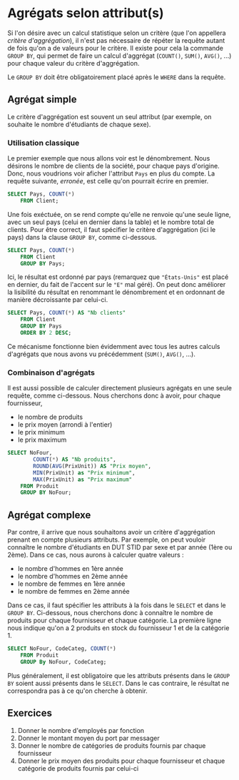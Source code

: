 # Agrégats selon attribut(s)

Si l'on désire avec un calcul statistique selon un critère (que l'on appellera *critère d'aggrégation*), il n'est pas nécessaire de répéter la requête autant de fois qu'on a de valeurs pour le critère. Il existe pour cela la commande `GROUP BY`, qui permet de faire un calcul d'aggrégat (`COUNT()`, `SUM()`, `AVG()`, ...) pour chaque valeur du critère d'aggrégation.

Le `GROUP BY` doit être obligatoirement placé après le `WHERE` dans la requête.

## Agrégat simple 

Le critère d'aggrégation est souvent un seul attribut (par exemple, on souhaite le nombre d'étudiants de chaque sexe).

### Utilisation classique

Le premier exemple que nous allons voir est le dénombrement. Nous désirons le nombre de clients de la société, pour chaque pays d'origine. Donc, nous voudrions voir aficher l'attribut `Pays` en plus du compte. La requête suivante, *erronée*, est celle qu'on pourrait écrire en premier.

```sql
SELECT Pays, COUNT(*)
	FROM Client;
```

Une fois exéctuée, on se rend compte qu'elle ne renvoie qu'une seule ligne, avec un seul pays (celui en dernier dans la table) et le nombre total de clients. Pour être correct, il faut spécifier le critère d'aggrégation (ici le pays) dans la clause `GROUP BY`, comme ci-dessous.

```sql
SELECT Pays, COUNT(*)
	FROM Client
	GROUP BY Pays;
```

Ici, le résultat est ordonné par pays (remarquez que `"États-Unis"` est placé en dernier, du fait de l'accent sur le `"E"` mal géré). On peut donc améliorer la lisibilité du résultat en renommant le dénombrement et en ordonnant de manière décroissante par celui-ci.

```sql
SELECT Pays, COUNT(*) AS "Nb clients"
	FROM Client
	GROUP BY Pays
	ORDER BY 2 DESC;
```

Ce mécanisme fonctionne bien évidemment avec tous les autres calculs d'agrégats que nous avons vu précédemment (`SUM()`, `AVG()`, ...).

### Combinaison d'agrégats

Il est aussi possible de calculer directement plusieurs agrégats en une seule requête, comme ci-dessous. Nous cherchons donc à avoir, pour chaque fournisseur,

- le nombre de produits
- le prix moyen (arrondi à l'entier)
- le prix minimum
- le prix maximum

```sql
SELECT NoFour, 
        COUNT(*) AS "Nb produits",
        ROUND(AVG(PrixUnit)) AS "Prix moyen",
        MIN(PrixUnit) as "Prix minimum",
        MAX(PrixUnit) as "Prix maximum"
	FROM Produit
	GROUP BY NoFour;
```

## Agrégat complexe

Par contre, il arrive que nous souhaitons avoir un critère d'aggrégation prenant en compte plusieurs attributs. Par exemple, on peut vouloir connaître le nombre d'étudiants en DUT STID par sexe et par année (1ère ou 2ème). Dans ce cas, nous aurons à calculer quatre valeurs :

- le nombre d'hommes en 1ère année
- le nombre d'hommes en 2ème année
- le nombre de femmes en 1ère année
- le nombre de femmes en 2ème année

Dans ce cas, il faut spécifier les attributs à la fois dans le `SELECT` et dans le `GROUP BY`. Ci-dessous, nous cherchons donc à connaître le nombre de produits pour chaque fournisseur et chaque catégorie. La première ligne nous indique qu'on a 2 produits en stock du fournisseur 1 et de la catégorie 1.

```sql
SELECT NoFour, CodeCateg, COUNT(*)
	FROM Produit
	GROUP By NoFour, CodeCateg;
```

Plus généralement, il est obligatoire que les attributs présents dans le `GROUP BY` soient aussi présents dans le `SELECT`. Dans le cas contraire, le résultat ne correspondra pas à ce qu'on cherche à obtenir. 

## Exercices

1. Donner le nombre d'employés par fonction
2. Donner le montant moyen du port par messager
3. Donner le nombre de catégories de produits fournis par chaque fournisseur
4. Donner le prix moyen des produits pour chaque fournisseur et chaque catégorie de produits fournis par celui-ci
